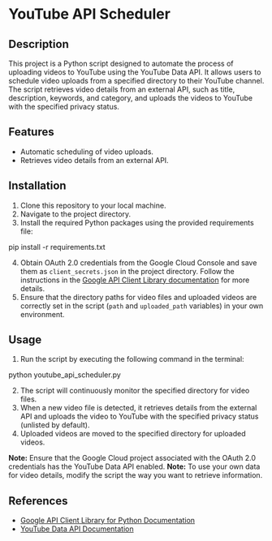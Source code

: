 # YouTube API Scheduler

## Description
This project is a Python script designed to automate the process of uploading videos to YouTube using the YouTube Data API. It allows users to schedule video uploads from a specified directory to their YouTube channel. The script retrieves video details from an external API, such as title, description, keywords, and category, and uploads the videos to YouTube with the specified privacy status.

## Features
- Automatic scheduling of video uploads.
- Retrieves video details from an external API.

## Installation
1. Clone this repository to your local machine.
2. Navigate to the project directory.
3. Install the required Python packages using the provided requirements file:

pip install -r requirements.txt

4. Obtain OAuth 2.0 credentials from the Google Cloud Console and save them as `client_secrets.json` in the project directory. Follow the instructions in the [Google API Client Library documentation](https://developers.google.com/api-client-library/python/guide/aaa_client_secrets) for more details.
5. Ensure that the directory paths for video files and uploaded videos are correctly set in the script (`path` and `uploaded_path` variables) in your own environment.

## Usage
1. Run the script by executing the following command in the terminal:

python youtube_api_scheduler.py

2. The script will continuously monitor the specified directory for video files.
3. When a new video file is detected, it retrieves details from the external API and uploads the video to YouTube with the specified privacy status (unlisted by default).
4. Uploaded videos are moved to the specified directory for uploaded videos.

**Note:** Ensure that the Google Cloud project associated with the OAuth 2.0 credentials has the YouTube Data API enabled. 
**Note:** To use your own data for video details, modify the script the way you want to retrieve information.

## References
- [Google API Client Library for Python Documentation](https://developers.google.com/api-client-library/python)
- [YouTube Data API Documentation](https://developers.google.com/youtube/v3)  
